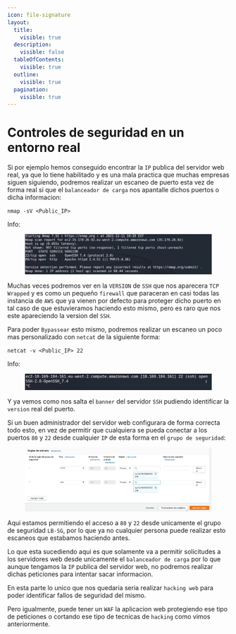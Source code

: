 ```yaml
---
icon: file-signature
layout:
  title:
    visible: true
  description:
    visible: false
  tableOfContents:
    visible: true
  outline:
    visible: true
  pagination:
    visible: true
---
```


# Controles de seguridad en un entorno real

Si por ejemplo hemos conseguido encontrar la `IP` publica del servidor web real, ya que lo tiene habilitado y es una mala practica que muchas empresas siguen siguiendo, podremos realizar un escaneo de puerto esta vez de forma real si que el `balanceador de carga` nos apantalle dichos puertos o dicha informacion:

```shell
nmap -sV <Public_IP>
```

Info:

<figure><img src="../../../.gitbook/assets/image (74).png" alt=""><figcaption></figcaption></figure>

Muchas veces podremos ver en la `VERSION` de `SSH` que nos aparecera `TCP Wrapped` y es como un pequeño `firewall` que paraceran en casi todas las instancia de `AWS` que ya vienen por defecto para proteger dicho puerto en tal caso de que estuvieramos haciendo esto mismo, pero es raro que nos este apareciendo la version del `SSH`.

Para poder `Bypassear` esto mismo, podremos realizar un escaneo un poco mas personalizado con `netcat` de la siguiente forma:

```shell
netcat -v <Public_IP> 22
```

Info:

<figure><img src="../../../.gitbook/assets/image (75).png" alt=""><figcaption></figcaption></figure>

Y ya vemos como nos salta el `banner` del servidor `SSH` pudiendo identificar la `version` real del puerto.

Si un buen administrador del servidor web configurara de forma correcta todo esto, en vez de permitir que cualquiera se pueda conectar a los puertos `80` y `22` desde cualquier `IP` de esta forma en el `grupo de seguridad`:

<figure><img src="../../../.gitbook/assets/image (76).png" alt=""><figcaption></figcaption></figure>

Aqui estamos permitiendo el acceso a `80` y `22` desde unicamente el grupo de seguridad `LB-SG`, por lo que ya no cualquier persona puede realizar esto escaneos que estabamos haciendo antes.

Lo que esta sucediendo aqui es que solamente va a permitir solicitudes a los servidores web desde unicamente el `balanceador de carga` por lo que aunque tengamos la `IP` publica del servidor web, no podremos realizar dichas peticiones para intentar sacar informacion.

En esta parte lo unico que nos quedaria seria realizar `hacking web` para poder identificar fallos de seguridad del mismo.

Pero igualmente, puede tener un `WAF` la aplicacion web protegiendo ese tipo de peticiones o cortando ese tipo de tecnicas de `hacking` como vimos anteriormente.
